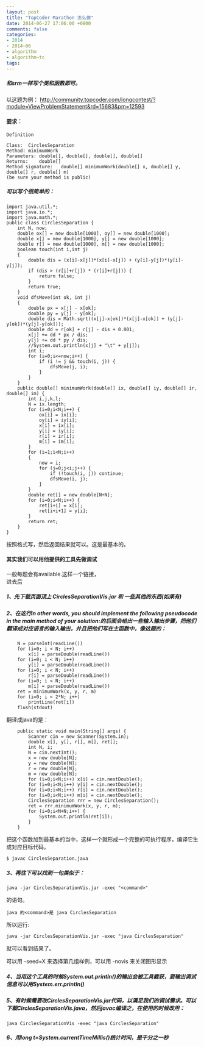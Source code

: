 ```yaml
---
layout: post
title: "TopCoder Marathon 怎么做"
date: 2014-06-27 17:06:00 +0800
comments: false
categories:
- 2014
- 2014~06
- algorithm
- algorithm~tc
tags:
---
```

##### 和srm一样写个类和函数即可。
以这题为例： http://community.topcoder.com/longcontest/?module=ViewProblemStatement&rd=15683&pm=12593  
#### 要求：
```
Definition
		
Class:	CirclesSeparation
Method:	minimumWork
Parameters:	double[], double[], double[], double[]
Returns:	double[]
Method signature:	double[] minimumWork(double[] x, double[] y, double[] r, double[] m)
(be sure your method is public)
```
##### 可以写个很简单的：
```
import java.util.*;
import java.io.*;
import java.math.*;
public class CirclesSeparation {
	int N, now;
	double ox[] = new double[1000], oy[] = new double[1000];
	double x[] = new double[1000], y[] = new double[1000];
	double r[] = new double[1000], m[] = new double[1000];
	boolean touch(int i,int j)
	{
		double dis = (x[i]-x[j])*(x[i]-x[j]) + (y[i]-y[j])*(y[i]-y[j]);
		if (dis > (r[i]+r[j]) * (r[i]+r[j])) {
			return false;
		}
		return true;
	}
	void dfsMove(int ok, int j)
	{
		double px = x[j] - x[ok];
		double py = y[j] - y[ok];
		double dis = Math.sqrt((x[j]-x[ok])*(x[j]-x[ok]) + (y[j]-y[ok])*(y[j]-y[ok]));
		double dd = r[ok] + r[j] - dis + 0.001;
		x[j] += dd * px / dis;
		y[j] += dd * py / dis;
		//System.out.println(x[j] + "\t" + y[j]);
		int i;
		for (i=0;i<=now;i++) {
			if (i != j && touch(i, j)) {
				dfsMove(j, i);
			}
		}
	}
	public double[] minimumWork(double[] ix, double[] iy, double[] ir, double[] im) {
		int i,j,k,l;
		N = ix.length;
		for (i=0;i<N;i++) {
			ox[i] = ix[i];
			oy[i] = iy[i];
			x[i] = ix[i];
			y[i] = iy[i];
			r[i] = ir[i];
			m[i] = im[i];
		}
		for (i=1;i<N;i++)
		{
			now = i;
			for (j=0;j<i;j++) {
				if (!touch(i, j)) continue;
				dfsMove(i, j);
			}
		}
		double ret[] = new double[N+N];
		for (i=0;i<N;i++) {
			ret[i+i] = x[i];
			ret[i+i+1] = y[i];
		}
		return ret;
	}
}
```
按照格式写，然后返回结果就可以。这是最基本的。

#### 其实我们可以用他提供的工具先做调试   
一般每题会有available.这样一个链接，   
进去后   
##### 1、先下载页面顶上 CirclesSeparationVis.jar 和 一些其他的东西(如果有)   
##### 2、在这行In other words, you should implement the following pseudocode in the main method of your solution:的后面会给出一些输入输出步骤，把他们翻译成对应语言的输入输出，并且把他们写在主函数中，像这题的：
```
	N = parseInt(readLine())
	for (i=0; i < N; i++)
		x[i] = parseDouble(readLine())
	for (i=0; i < N; i++)
		y[i] = parseDouble(readLine())
	for (i=0; i < N; i++)
		r[i] = parseDouble(readLine())
	for (i=0; i < N; i++)
		m[i] = parseDouble(readLine())
	ret = minimumWork(x, y, r, m)
	for (i=0; i < 2*N; i++)
		printLine(ret[i])
	flush(stdout)
```
翻译成java的是：
```
	public static void main(String[] args) {
		Scanner cin = new Scanner(System.in);
		double x[], y[], r[], m[], ret[];
		int N, i;
		N = cin.nextInt();
		x = new double[N];
		y = new double[N];
		r = new double[N];
		m = new double[N];
		for (i=0;i<N;i++) x[i] = cin.nextDouble();
		for (i=0;i<N;i++) y[i] = cin.nextDouble();
		for (i=0;i<N;i++) r[i] = cin.nextDouble();
		for (i=0;i<N;i++) m[i] = cin.nextDouble();
		CirclesSeparation rrr = new CirclesSeparation();
		ret = rrr.minimumWork(x, y, r, m);
		for (i=0;i<N+N;i++) {
			System.out.println(ret[i]);
		}
	}
```
把这个函数加到最基本的当中，这样一个就形成一个完整的可执行程序，编译它生成对应目标代码。
```
$ javac CirclesSeparation.java
```
##### 3、再往下可以找到一句类似于：
```
java -jar CirclesSeparationVis.jar -exec "<command>"
```
的语句。
```
java 的<command>是 java CirclesSeparation
```
所以运行: 
```
java -jar CirclesSeparationVis.jar -exec "java CirclesSeparation" 
```
就可以看到结果了。

可以用 -seed=X 来选择第几组样例，可以用 -novis 来关闭图形显示

##### 4、当用这个工具的时候System.out.println()的输出会被工具截获，要输出调试信息可以用System.err.println()

##### 5、有时候需要改CirclesSeparationVis.jar代码，以满足我们的调试需求。可以下载CirclesSeparationVis.java，然后javac编译之，在使用的时候改用：
```
java CirclesSeparationVis -exec "java CirclesSeparation"
```
##### 6、用long t=System.currentTimeMillis()统计时间，是千分之一秒

